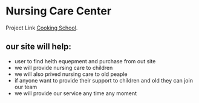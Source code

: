# Nursing Care Center

Project Link [ Cooking School](https://nursing-care-f2dfb.web.app).

## our site will help:

- user to find helth equepment and purchase from out site
- we will provide nursing care to children
- we will also prived nursing care to old peaple
- if anyone want to provide their support to children and old they can join our team
- we will provide our service any time any moment
